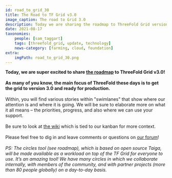 ```yaml
---
id: road_to_grid_30
title: The Road to TF Grid v3.0
image_caption: The road to Grid 3.0
description: Today we are sharing the roadmap to ThreeFold Grid version 3.0, a production-ready grid.
date: 2021-08-17
taxonomies:
    people: [sam_taggart]
    tags: [threefold_grid, update, technology]
    news-category: [farming, cloud, foundation]
extra:
    imgPath: road_to_grid_30.png
---
```


**Today, we are super excited to share [the roadmap](https://circles.threefold.me/project/despiegk-product_tfgrid3_roadmap/kanban) to ThreeFold Grid v3.0!**
<br/>
<br/>
**As many of you know, the main focus of ThreeFold these days is to get the grid to version 3.0 and ready for production.**
<br/>
<br/>
Within, you will find various stories within "swimlanes" that show where our attention is and where it is going. We will be sure to elaborate more on what it all means – the priorities, progress, and also where we can use your support.
<br/>
<br/>
Be sure to look at [the wiki](https://circles.threefold.me/project/despiegk-product_tfgrid3_roadmap/wiki/home) which is tied to our kanban for more context.
<br/>
<br/>
Please feel free to dig in and leave comments or questions on [our forum](https://forum.threefold.io/)!
<br/>
<br/>
*PS: The circles tool (see roadmap), which is based on open source Taiga, will be made available as a workload on top of the TF Grid for everyone to use. It’s an amazing tool! We have many circles in which we collaborate internally, with members of the community, and with partner projects (more than 80 people globally) on a day-to-day basis.*
